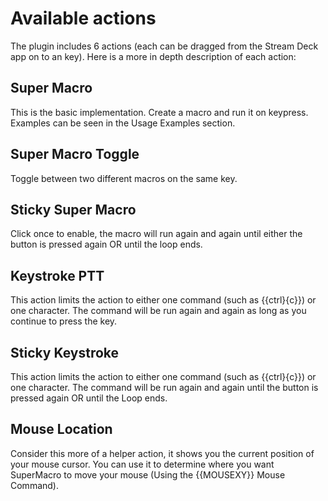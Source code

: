 # Available actions 
The plugin includes 6 actions (each can be dragged from the Stream Deck app on to an key). Here is a more in depth description of each action: 

## Super Macro
This is the basic implementation. Create a macro and run it on keypress. Examples can be seen in the Usage Examples section.

## Super Macro Toggle
Toggle between two different macros on the same key.

## Sticky Super Macro
Click once to enable, the macro will run again and again until either the button is pressed again OR until the loop ends.

## Keystroke PTT
This action limits the action to either one command (such as {{ctrl}{c}}) or one character. The command will be run again and again as long as you continue to press the key.

## Sticky Keystroke
This action limits the action to either one command (such as {{ctrl}{c}}) or one character. The command will be run again and again until the button is pressed again OR until the Loop ends.

## Mouse Location
Consider this more of a helper action, it shows you the current position of your mouse cursor. You can use it to determine where you want SuperMacro to move your mouse (Using the {{MOUSEXY}} Mouse Command).
